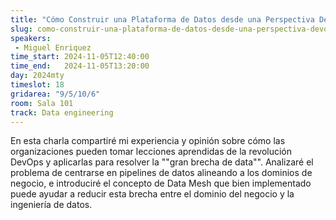 ```yaml
---
title: "Cómo Construir una Plataforma de Datos desde una Perspectiva DevOps"
slug: como-construir-una-plataforma-de-datos-desde-una-perspectiva-devops
speakers:
 - Miguel Enriquez
time_start: 2024-11-05T12:40:00
time_end:   2024-11-05T13:20:00
day: 2024mty
timeslot: 18
gridarea: "9/5/10/6"
room: Sala 101
track: Data engineering
---
```


En esta charla compartiré mi experiencia y opinión sobre cómo las organizaciones pueden tomar lecciones aprendidas de la revolución DevOps y aplicarlas para resolver la ""gran brecha de data"". Analizaré el problema de centrarse en pipelines de datos alineando a los dominios de negocio, e introduciré el concepto de Data Mesh que bien implementado puede ayudar a reducir esta brecha entre el dominio del negocio y la ingeniería de datos.


